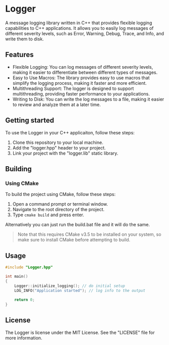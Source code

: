 # Logger

A message logging library written in C++ that provides flexible logging capabilities to C++ applications. It allows you to easily log messages of different severity levels, such as Error, Warning, Debug, Trace, and Info, and write them to disk.


## Features

- Flexible Logging: You can log messages of different severity levels, making it easier to differentiate between different types of messages.
- Easy to Use Macros: The library provides easy to use macros that simplify the logging process, making it faster and more efficient.
- Multithreading Support: The logger is designed to support multithreading, providing faster performance to your applications.
- Writing to Disk: You can write the log messages to a file, making it easier to review and analyze them at a later time.

## Getting started

To use the Logger in your C++ applicaiton, follow these steps:

1. Clone this repository to your local machine.
2. Add the "logger.hpp" header to your project.
3. Link your project with the "logger.lib" static library.

## Building

### Using CMake

To build the project using CMake, follow these steps:

1. Open a command prompt or terminal window.
2. Navigate to the root directory of the project.
3. Type `cmake build` and press enter.

Alternatively you can just run the build.bat file and it will do the same.

>Note that this requires CMake v3.5 to be installed on your system, so make sure to install CMake before attempting to build.

## Usage

```cpp
#include "Logger.hpp"

int main()
{
    Logger::initialize_logging(); // do initial setup
    LOG_INFO("Application started"); // log info to the output
    
    return 0;
}
```

## License

The Logger is license under the MIT License. See the "LICENSE" file for more information.
